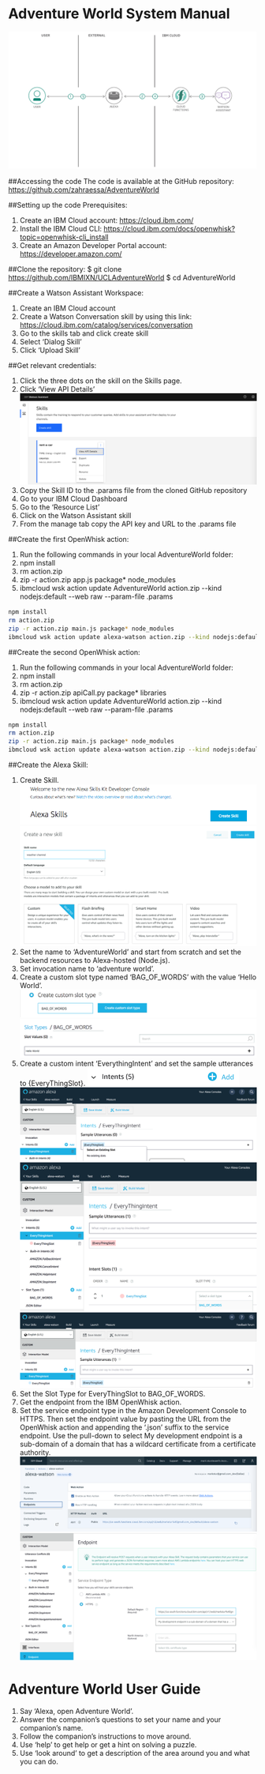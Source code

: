 # Adventure World System Manual

![architecture.png](doc/source/images/architecture.png)


##Accessing the code
The code is available at the GitHub repository: https://github.com/zahraessa/AdventureWorld


##Setting up the code
Prerequisites:
1.	Create an IBM Cloud account:
https://cloud.ibm.com/
2.	Install the IBM Cloud CLI: 
https://cloud.ibm.com/docs/openwhisk?topic=openwhisk-cli_install
3.	Create an Amazon Developer Portal account:
https://developer.amazon.com/

##Clone the repository:
$ git clone https://github.com/IBMIXN/UCLAdventureWorld
$ cd AdventureWorld

##Create a Watson Assistant Workspace:
1.	Create an IBM Cloud account
2.	Create a Watson Conversation skill by using this link: https://cloud.ibm.com/catalog/services/conversation
3.	Go to the skills tab and click create skill
4.	Select ‘Dialog Skill’
5.	Click ‘Upload Skill’


##Get relevant credentials:
1.	Click the three dots on the skill on the Skills page.
2.	Click ‘View API Details’
 ![view_api_details](doc/source/images/view_api_details.png)
3.	Copy the Skill ID to the .params file from the cloned GitHub repository
4.	Go to your IBM Cloud Dashboard
5.	Go to the ‘Resource List’
6.	Click on the Watson Assistant skill
7.	From the manage tab copy the API key and URL to the .params file 
 
 

##Create the first OpenWhisk action:
1.	Run the following commands in your local AdventureWorld folder:
1. npm install
2.	rm action.zip
3.	zip -r action.zip app.js package* node_modules
4.	ibmcloud wsk action update AdventureWorld action.zip --kind nodejs:default --web raw --param-file .params

```sh
npm install
rm action.zip
zip -r action.zip main.js package* node_modules
ibmcloud wsk action update alexa-watson action.zip --kind nodejs:default --web raw --param-file .params
```



##Create the second OpenWhisk action:
1.	Run the following commands in your local AdventureWorld folder:
1. npm install
2.	rm action.zip
3.	zip -r action.zip apiCall.py package* libraries
4.	ibmcloud wsk action update AdventureWorld action.zip --kind nodejs:default --web raw --param-file .params

```sh
npm install
rm action.zip
zip -r action.zip main.js package* node_modules
ibmcloud wsk action update alexa-watson action.zip --kind nodejs:default --web raw --param-file .params
```



##Create the Alexa Skill:
1.	Create Skill. 
![create_alexa_skill](doc/source/images/create_alexa_skill.png)
![select_custom_skill](doc/source/images/select_custom_skill.png)
2.	Set the name to ‘AdventureWorld’ and start from scratch and set the backend resources to Alexa-hosted (Node.js).
3.	Set invocation name to ‘adventure world’.
4.	Create a custom slot type named ‘BAG_OF_WORDS’ with the value ‘Hello World’.
![create_slot_type](doc/source/images/create_slot_type.png)
![bag_of_words](doc/source/images/bag_of_words.png)
5.	Create a custom intent ‘EverythingIntent’ and set the sample utterances to {EveryThingSlot}.
![intents](doc/source/images/intents.png)
![sample_utterance](doc/source/images/sample_utterance.png)
![create_everything_intent](doc/source/images/create_everything_intent.png)
![save_and_build](doc/source/images/save_and_build.png)
6.	Set the Slot Type for EveryThingSlot to BAG_OF_WORDS.
7.	Get the endpoint from the IBM OpenWhisk action.
8.	Set the service endpoint type in the Amazon Development Console to HTTPS. Then set the endpoint value by pasting the URL from the OpenWhisk action and appending the ‘.json’ suffix to the service endpoint. Use the pull-down to select My development endpoint is a sub-domain of a domain that has a wildcard certificate from a certificate authority. 
![functions_endpoints](doc/source/images/functions_endpoints.png) 
![service_endpoint_type](doc/source/images/service_endpoint_type.png)



# Adventure World User Guide
1)	Say ‘Alexa, open Adventure World’.
2)	Answer the companion’s questions to set your name and your companion’s name.
3)	Follow the companion’s instructions to move around.
4)	Use ‘help’ to get help or get a hint on solving a puzzle.
5)	Use ‘look around’ to get a description of the area around you and what you can do.

